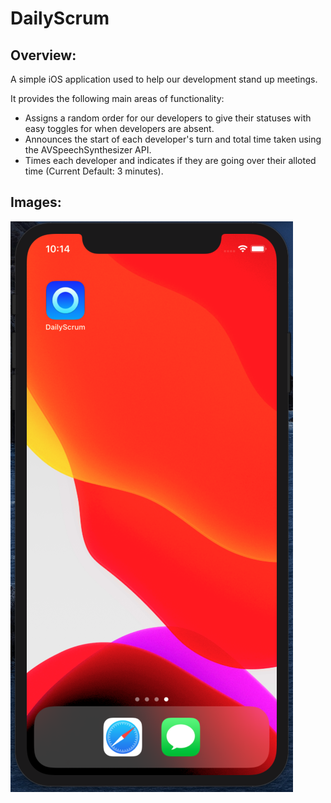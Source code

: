 # DailyScrum

## Overview:

A simple iOS application used to help our development stand up meetings.

It provides the following main areas of functionality: 
* Assigns a random order for our developers to give their statuses with easy toggles for when developers are absent.
* Announces the start of each developer's turn and total time taken using the AVSpeechSynthesizer API.
* Times each developer and indicates if they are going over their alloted time (Current Default: 3 minutes).


## Images:
![Home Screen Image](assets/home_screen.png)
